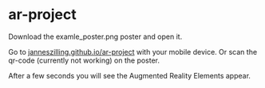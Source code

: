# ar-project
Download the examle_poster.png poster and open it.

Go to [janneszilling.github.io/ar-project](https://janneszilling.github.io/ar-project) with your mobile device.
Or scan the qr-code (currently not working) on the poster.

After a few seconds you will see the Augmented Reality Elements appear.
